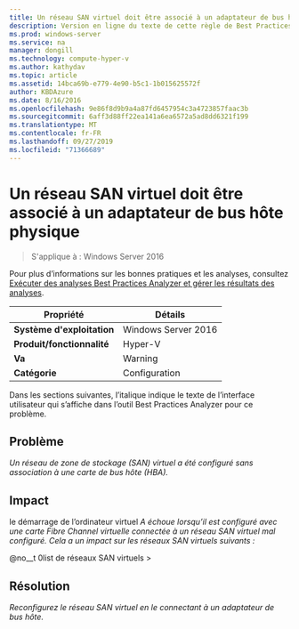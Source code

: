 ```yaml
---
title: Un réseau SAN virtuel doit être associé à un adaptateur de bus hôte physique
description: Version en ligne du texte de cette règle de Best Practices Analyzer.
ms.prod: windows-server
ms.service: na
manager: dongill
ms.technology: compute-hyper-v
ms.author: kathydav
ms.topic: article
ms.assetid: 14bca69b-e779-4e90-b5c1-1b015625572f
author: KBDAzure
ms.date: 8/16/2016
ms.openlocfilehash: 9e86f8d9b9a4a87fd6457954c3a4723857faac3b
ms.sourcegitcommit: 6aff3d88ff22ea141a6ea6572a5ad8dd6321f199
ms.translationtype: MT
ms.contentlocale: fr-FR
ms.lasthandoff: 09/27/2019
ms.locfileid: "71366689"
---
```

# <a name="a-virtual-san-should-be-associated-with-a-physical-host-bus-adapter"></a>Un réseau SAN virtuel doit être associé à un adaptateur de bus hôte physique

>S'applique à : Windows Server 2016

Pour plus d’informations sur les bonnes pratiques et les analyses, consultez [Exécuter des analyses Best Practices Analyzer et gérer les résultats des analyses](https://go.microsoft.com/fwlink/p/?LinkID=223177).  
  
|Propriété|Détails|  
|-|-|  
|**Système d'exploitation**|Windows Server 2016|  
|**Produit/fonctionnalité**|Hyper-V|  
|**Va**|Warning|  
|**Catégorie**|Configuration|  
  
  
Dans les sections suivantes, l’italique indique le texte de l’interface utilisateur qui s’affiche dans l’outil Best Practices Analyzer pour ce problème.  
  
## <a name="issue"></a>**Problème**  
*Un réseau de zone de stockage (SAN) virtuel a été configuré sans association à une carte de bus hôte (HBA).*  
  
## <a name="impact"></a>**Impact**  
le démarrage de l’ordinateur virtuel *A échoue lorsqu’il est configuré avec une carte Fibre Channel virtuelle connectée à un réseau SAN virtuel mal configuré. Cela a un impact sur les réseaux SAN virtuels suivants :*  
  
  
@no__t 0list de réseaux SAN virtuels >  
  
  
## <a name="resolution"></a>**Résolution**  
*Reconfigurez le réseau SAN virtuel en le connectant à un adaptateur de bus hôte.*  
  
  
  


